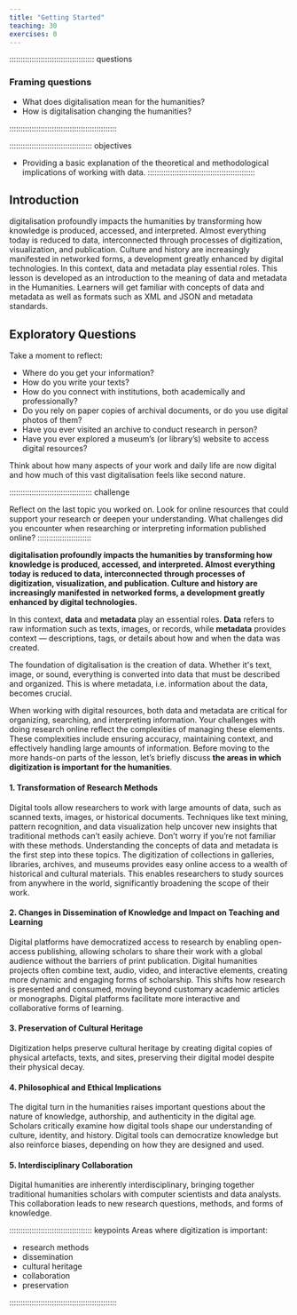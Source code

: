```yaml
---
title: "Getting Started"
teaching: 30
exercises: 0
---
```


:::::::::::::::::::::::::::::::::::::: questions

### Framing questions 

- What does digitalisation mean for the humanities?  
- How is digitalisation changing the humanities?

::::::::::::::::::::::::::::::::::::::::::::::::
  
::::::::::::::::::::::::::::::::::::: objectives

- Providing a basic explanation of the theoretical and methodological implications of working with data.
::::::::::::::::::::::::::::::::::::::::::::::::

## Introduction

digitalisation profoundly impacts the humanities by transforming how knowledge is produced, accessed, and interpreted. Almost everything today is reduced to data, interconnected through processes of digitization, visualization, and publication. Culture and history are increasingly manifested in networked forms, a development greatly enhanced by digital technologies. In this context, data and metadata play essential roles. This lesson is developed as an introduction to the meaning of data and metadata in the Humanities. Learners will get familiar with concepts of data and metadata as well as formats such as XML and JSON and metadata standards.

## Exploratory Questions

Take a moment to reflect: 

- Where do you get your information? 
- How do you write your texts? 
- How do you connect with institutions, both academically and professionally? 
- Do you rely on paper copies of archival documents, or do you use digital photos of them? 
- Have you ever visited an archive to conduct research in person? 
- Have you ever explored a museum’s (or library’s) website to access digital resources? 

Think about how many aspects of your work and daily life are now digital and how much of this vast digitalisation feels like second nature.



::::::::::::::::::::::::::::::::::::: challenge 

Reflect on the last topic you worked on. Look for online resources that could support your research or deepen your understanding. 
What challenges did you encounter when researching or interpreting information published online?
:::::::::::::::::::::::: 



**digitalisation profoundly impacts the humanities by transforming how knowledge is produced, accessed, and interpreted. Almost everything today is reduced to data, interconnected through processes of digitization, visualization, and publication. Culture and history are increasingly manifested in networked forms, a development greatly enhanced by digital technologies.**

In this context, **data** and **metadata** play an essential roles. **Data** refers to raw information such as texts, images, or records, while **metadata** provides context — descriptions, tags, or details about how and when the data was created.


The foundation of digitalisation is the creation of data. Whether it's text, image, or sound, everything is converted into data that must be described and organized. This is where metadata, i.e. information about the data, becomes crucial.


When working with digital resources, both data and metadata are critical for organizing, searching, and interpreting information. Your challenges with doing research online reflect the complexities of managing these elements. These complexities include ensuring accuracy, maintaining context, and effectively handling large amounts of information.
Before moving to the more hands-on parts of the lesson, let’s briefly discuss **the areas in which digitization is important for the humanities**.


#### 1. Transformation of Research Methods
Digital tools allow researchers to work with large amounts of data, such as scanned texts, images, or historical documents. Techniques like text mining, pattern recognition, and data visualization help uncover new insights that traditional methods can’t easily achieve. Don’t worry if you’re not familiar with these methods. Understanding the concepts of data and metadata is the first step into these topics.
The digitization of collections in galleries, libraries, archives, and museums provides easy online access to a wealth of historical and cultural materials. This enables researchers to study sources from anywhere in the world, significantly broadening the scope of their work.

#### 2. Changes in Dissemination of Knowledge and Impact on Teaching and Learning
Digital platforms have democratized access to research by enabling open-access publishing, allowing scholars to share their work with a global audience without the barriers of print publication.
Digital humanities projects often combine text, audio, video, and interactive elements, creating more dynamic and engaging forms of scholarship. This shifts how research is presented and consumed, moving beyond customary academic articles or monographs. Digital platforms facilitate more interactive and collaborative forms of learning.

#### 3. Preservation of Cultural Heritage
Digitization helps preserve cultural heritage by creating digital copies of physical artefacts, texts, and sites, preserving their digital model despite their physical decay.

#### 4. Philosophical and Ethical Implications
The digital turn in the humanities raises important questions about the nature of knowledge, authorship, and authenticity in the digital age. Scholars critically examine how digital tools shape our understanding of culture, identity, and history.
Digital tools can democratize knowledge but also reinforce biases, depending on how they are designed and used.

#### 5. Interdisciplinary Collaboration
Digital humanities are inherently interdisciplinary, bringing together traditional humanities scholars with computer scientists and data analysts. This collaboration leads to new research questions, methods, and forms of knowledge.


::::::::::::::::::::::::::::::::::::: keypoints 
Areas where digitization is important:  

- research methods
- dissemination
- cultural heritage
- collaboration
- preservation 

::::::::::::::::::::::::::::::::::::::::::::::::


